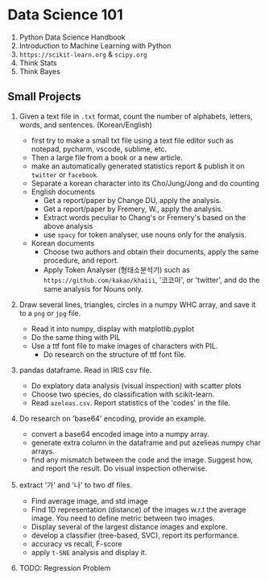 # Data Science 101

1. Python Data Science Handbook
1. Introduction to Machine Learning with Python
1. `https://scikit-learn.org` & `scipy.org`
1. Think Stats
1. Think Bayes



## Small Projects

1. Given a text file in `.txt` format, count the number of alphabets, letters, words, and sentences. (Korean/English)
    - first try to make a small txt file using a text file editor such as notepad, pycharm, vscode, sublime, etc. 
    - Then a large file from a book or a new article.
    - make an automatically generated statistics report & publish it on `twitter` or `facebook`.
    - Separate a korean character into its Cho/Jung/Jong and do counting
    - English documents
        - Get a report/paper by Change DU, apply the analysis.
        - Get a report/paper by Fremery, W., apply the analysis.
        - Extract words peculiar to Chang's or Fremery's based on the above analysis
        - use `spacy` for token analyser, use nouns only for the analysis.
    - Korean documents
        - Choose two authors and obtain their documents, apply the same procedure, and report.
        - Apply Token Analyser (형태소분석기) such as `https://github.com/kakao/khaiii`, '코코마', or 'twitter', and do the same analysis for Nouns only.
        
1. Draw several lines, triangles, circles in a numpy WHC array, and save it to a `png` or `jpg` file.
    - Read it into numpy, display with matplotlib.pyplot
    - Do the same thing with PIL
    - Use a ttf font file to make images of characters with PIL.
        - Do research on the structure of ttf font file.
    
1. pandas dataframe. Read in IRIS csv file. 
    - Do explatory data analysis (visual inspection) with scatter plots
    - Choose two species, do classification with scikit-learn.
    - Read `azeleas.csv`. Report statistics of the 'codes' in the file.
    
1. Do research on 'base64' encoding, provide an example.
    - convert a base64 encoded image into a numpy array.
    - generate extra column in the dataframe and put azelieas numpy char arrays.
    - find any mismatch between the code and the image. Suggest how, and report the result. Do visual inspection otherwise.

1. extract '가' and '나' to two df files.
    - Find average image, and std image
    - Find 1D representation (distance) of the images w.r.t the average image. You need to define metric between two images.
    - Display several of the largest distance images and explore.
    - develop a classifier (tree-based, SVC), report its performance.
    - accuracy vs recall, F-score
    - apply `t-SNE` analysis and display it.

1. TODO: Regression Problem
